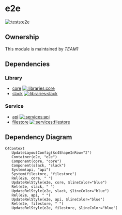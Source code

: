 
# e2e
        
[![:tests:e2e](https://github.com/albertlatacz/shift-left-kotlin/actions/workflows/e2e-build.yml/badge.svg)](https://github.com/albertlatacz/shift-left-kotlin/actions/workflows/e2e-build.yml)


## Ownership
This module is maintained by *TEAM1*

## Dependencies

### Library

- [core](https://github.com/albertlatacz/shift-left-kotlin/tree/main/libraries/core) [![:libraries:core](https://github.com/albertlatacz/shift-left-kotlin/actions/workflows/core-build.yml/badge.svg)](https://github.com/albertlatacz/shift-left-kotlin/actions/workflows/core-build.yml)
- [slack](https://github.com/albertlatacz/shift-left-kotlin/tree/main/libraries/slack) [![:libraries:slack](https://github.com/albertlatacz/shift-left-kotlin/actions/workflows/slack-build.yml/badge.svg)](https://github.com/albertlatacz/shift-left-kotlin/actions/workflows/slack-build.yml)

### Service

- [api](https://github.com/albertlatacz/shift-left-kotlin/tree/main/services/api) [![:services:api](https://github.com/albertlatacz/shift-left-kotlin/actions/workflows/api-build.yml/badge.svg)](https://github.com/albertlatacz/shift-left-kotlin/actions/workflows/api-build.yml)
- [filestore](https://github.com/albertlatacz/shift-left-kotlin/tree/main/services/filestore) [![:services:filestore](https://github.com/albertlatacz/shift-left-kotlin/actions/workflows/filestore-build.yml/badge.svg)](https://github.com/albertlatacz/shift-left-kotlin/actions/workflows/filestore-build.yml)

## Dependency Diagram

```mermaid
C4Context        
   UpdateLayoutConfig($c4ShapeInRow="2")                           
   Container(e2e, "e2e")
   Component(core, "core")
   Component(slack, "slack")
   System(api, "api")
   System(filestore, "filestore")
   Rel(e2e, core, " ") 
   UpdateRelStyle(e2e, core, $lineColor="blue")
   Rel(e2e, slack, " ") 
   UpdateRelStyle(e2e, slack, $lineColor="blue")
   Rel(e2e, api, " ") 
   UpdateRelStyle(e2e, api, $lineColor="blue")
   Rel(e2e, filestore, " ") 
   UpdateRelStyle(e2e, filestore, $lineColor="blue")                
```
